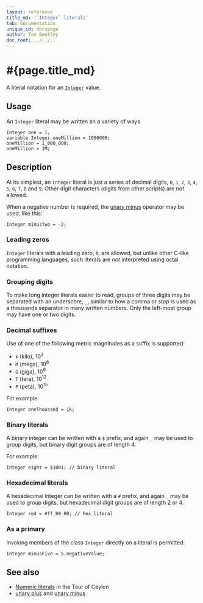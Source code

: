```yaml
---
layout: reference
title_md: '`Integer` literals'
tab: documentation
unique_id: docspage
author: Tom Bentley
doc_root: ../../..
---
```


# #{page.title_md}

A literal notation for an [`Integer`](#{site.urls.apidoc_1_0}/Integer.type.html) 
value.

## Usage 

An `Integer` literal may be written an a variety of ways

<!-- cat: void m() { -->
<!-- try: -->
    Integer one = 1;
    variable Integer oneMillion = 1000000;
    oneMillion = 1_000_000;
    oneMillion = 1M;
<!-- cat: } -->

## Description

At its simplest, an `Integer` literal is just a series of decimal digits, 
`0`, `1`, `2`, `3`, `4`, `5`, `6`, `7`, `8` and `9`. Other digit characters 
(digits from other scripts) are not allowed.

When a negative number is required, the [unary minus](../../operator/unary_minus) 
operator may be used, like this:

<!-- try: -->
    Integer minusTwo = -2;

### Leading zeros

`Integer` literals with a leading zero, `0`, are allowed, but unlike other 
C-like programming languages, such literals are *not* interpreted using 
octal notation. 

### Grouping digits

To make long integer literals easier to read, groups of three digits may be 
separated with an underscore, `_`, similar to how a comma or stop is used 
as a thousands separator in many written numbers. Only the left-most group 
may have one or two digits.

### Decimal suffixes

Use of one of the following metric magnitudes as a suffix is supported:

* `k` (kilo), 10<sup>3</sup>
* `M` (mega), 10<sup>6</sup>
* `G` (giga), 10<sup>9</sup>
* `T` (tera), 10<sup>12</sup>
* `P` (peta), 10<sup>15</sup>

For example:

    Integer oneThousand = 1k;
    
### Binary literals

A binary integer can be written with a `$` prefix, and again `_` may be 
used to group digits, but binary digit groups are of length 4.

For example:

<!-- try: -->
    Integer eight = $1001; // binary literal

### Hexadecimal literals

A hexadecimal integer can be written with a `#` prefix, and again `_` 
may be used to group digits, but hexadecimal digit groups are of length
2 or 4.

<!-- try: -->
    Integer red = #ff_00_00; // hex literal

### As a primary

Invoking members of the class `Integer` directly on a literal is permitted:

<!-- try: -->
    Integer minusFive = 5.negativeValue;

## See also

* [Numeric literals](#{page.doc_root}/tour/language-module/#numeric_literals) 
  in the Tour of Ceylon 
* [unary plus](../../operator/unary_plus) and [unary minus](#{page.doc_root}/reference/operator/unary_minus)

